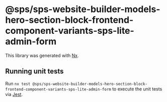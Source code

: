 # @sps/sps-website-builder-models-hero-section-block-frontend-component-variants-sps-lite-admin-form

This library was generated with [Nx](https://nx.dev).

## Running unit tests

Run `nx test @sps/sps-website-builder-models-hero-section-block-frontend-component-variants-sps-lite-admin-form` to execute the unit tests via [Jest](https://jestjs.io).
